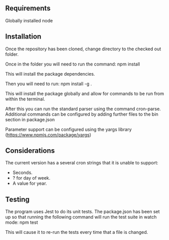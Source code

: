 ## Requirements
 
Globally installed node
 
## Installation
 
Once the repository has been cloned, change directory to the checked out folder.
 
Once in the folder you will need to run the command:
npm install
 
This will install the package dependencies.
 
Then you will need to run:
npm install -g .
 
This will install the package globally and allow for commands to be run from within the terminal.
 
After this you can run the standard parser using the command cron-parse. Additional commands can be configured by adding further files to the bin section in package.json
 
Parameter support can be configured using the yargs library (https://www.npmjs.com/package/yargs)
 
## Considerations
 
The current version has a several cron strings that it is unable to support:
- Seconds.
- ? for day of week.
- A value for year.
 
## Testing
 
The program uses Jest to do its unit tests.
The package.json has been set up so that running the following command will run the test suite in watch mode:
npm test
 
This will cause it to re-run the tests every time that a file is changed.
